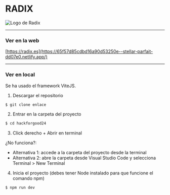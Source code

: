 # RADIX

![Logo de Radix](/public/radixLogo.jpg)

---

### Ver en la web

[https://radix.es](https://65f57d85cdbd16a90d53250e--stellar-parfait-dd07e0.netlify.app/)

---

### Ver en local

Se ha usado el framework ViteJS.

1. Descargar el repositorio
```bash
$ git clone enlace
```

2. Entrar en la carpeta del proyecto 
```bash
$ cd hackforgood24
```

3. Click derecho + Abrir en terminal

¿No funciona?: 
- Alternativa 1: accede a la carpeta del proyecto desde la terminal
- Alternativa 2: abre la carpeta desde Visual Studio Code y selecciona Terminal > New Terminal

4. Inicia el proyecto (debes tener Node instalado para que funcione el comando npm)
```bash
$ npm run dev
```